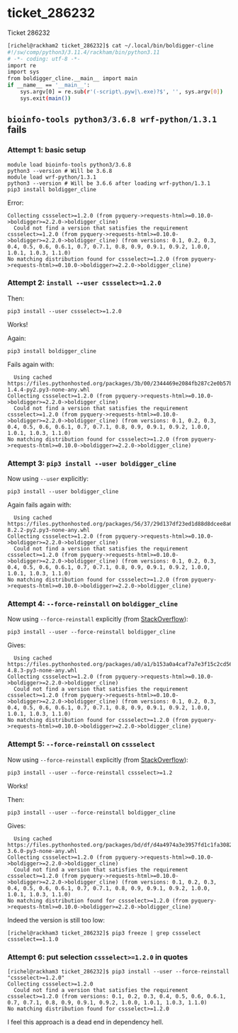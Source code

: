 # ticket_286232

Ticket 286232

```bash title="~/.local/bin/boldigger-cline"
[richel@rackham2 ticket_286232]$ cat ~/.local/bin/boldigger-cline
#!/sw/comp/python3/3.11.4/rackham/bin/python3.11
# -*- coding: utf-8 -*-
import re
import sys
from boldigger_cline.__main__ import main
if __name__ == '__main__':
    sys.argv[0] = re.sub(r'(-script\.pyw|\.exe)?$', '', sys.argv[0])
    sys.exit(main())
```

## `bioinfo-tools python3/3.6.8 wrf-python/1.3.1` fails


### Attempt 1: basic setup

```
module load bioinfo-tools python3/3.6.8 
python3 --version # Will be 3.6.8
module load wrf-python/1.3.1 
python3 --version # Will be 3.6.6 after loading wrf-python/1.3.1 
pip3 install boldigger_cline
```

Error:

```
Collecting cssselect>=1.2.0 (from pyquery->requests-html>=0.10.0->boldigger>=2.2.0->boldigger_cline)
  Could not find a version that satisfies the requirement cssselect>=1.2.0 (from pyquery->requests-html>=0.10.0->boldigger>=2.2.0->boldigger_cline) (from versions: 0.1, 0.2, 0.3, 0.4, 0.5, 0.6, 0.6.1, 0.7, 0.7.1, 0.8, 0.9, 0.9.1, 0.9.2, 1.0.0, 1.0.1, 1.0.3, 1.1.0)
No matching distribution found for cssselect>=1.2.0 (from pyquery->requests-html>=0.10.0->boldigger>=2.2.0->boldigger_cline)
```

### Attempt 2: `install --user cssselect>=1.2.0`

Then:

```
pip3 install --user cssselect>=1.2.0
```

Works!

Again:

```
pip3 install boldigger_cline
```

Fails again with:

```
  Using cached https://files.pythonhosted.org/packages/3b/00/2344469e2084fb287c2e0b57b72910309874c3245463acd6cf5e3db69324/appdirs-1.4.4-py2.py3-none-any.whl
Collecting cssselect>=1.2.0 (from pyquery->requests-html>=0.10.0->boldigger>=2.2.0->boldigger_cline)
  Could not find a version that satisfies the requirement cssselect>=1.2.0 (from pyquery->requests-html>=0.10.0->boldigger>=2.2.0->boldigger_cline) (from versions: 0.1, 0.2, 0.3, 0.4, 0.5, 0.6, 0.6.1, 0.7, 0.7.1, 0.8, 0.9, 0.9.1, 0.9.2, 1.0.0, 1.0.1, 1.0.3, 1.1.0)
No matching distribution found for cssselect>=1.2.0 (from pyquery->requests-html>=0.10.0->boldigger>=2.2.0->boldigger_cline)
```

### Attempt 3: `pip3 install --user boldigger_cline`

Now using `--user` explicitly:

```
pip3 install --user boldigger_cline
```

Again fails again with:

```
  Using cached https://files.pythonhosted.org/packages/56/37/29d137df23ed1d88d8dcee8a6b8e789d1162042f194b5ccd0a48f503429b/pyee-8.2.2-py2.py3-none-any.whl
Collecting cssselect>=1.2.0 (from pyquery->requests-html>=0.10.0->boldigger>=2.2.0->boldigger_cline)
  Could not find a version that satisfies the requirement cssselect>=1.2.0 (from pyquery->requests-html>=0.10.0->boldigger>=2.2.0->boldigger_cline) (from versions: 0.1, 0.2, 0.3, 0.4, 0.5, 0.6, 0.6.1, 0.7, 0.7.1, 0.8, 0.9, 0.9.1, 0.9.2, 1.0.0, 1.0.1, 1.0.3, 1.1.0)
No matching distribution found for cssselect>=1.2.0 (from pyquery->requests-html>=0.10.0->boldigger>=2.2.0->boldigger_cline)
```

### Attempt 4: `--force-reinstall` on `boldigger_cline`


Now using `--force-reinstall` explicitly (from [StackOverflow](https://stackoverflow.com/a/5226504)):

```
pip3 install --user --force-reinstall boldigger_cline
```

Gives:

```
  Using cached https://files.pythonhosted.org/packages/a0/a1/b153a0a4caf7a7e3f15c2cd56c7702e2cf3d89b1b359d1f1c5e59d68f4ce/importlib_metadata-4.8.3-py3-none-any.whl
Collecting cssselect>=1.2.0 (from pyquery->requests-html>=0.10.0->boldigger>=2.2.0->boldigger_cline)
  Could not find a version that satisfies the requirement cssselect>=1.2.0 (from pyquery->requests-html>=0.10.0->boldigger>=2.2.0->boldigger_cline) (from versions: 0.1, 0.2, 0.3, 0.4, 0.5, 0.6, 0.6.1, 0.7, 0.7.1, 0.8, 0.9, 0.9.1, 0.9.2, 1.0.0, 1.0.1, 1.0.3, 1.1.0)
No matching distribution found for cssselect>=1.2.0 (from pyquery->requests-html>=0.10.0->boldigger>=2.2.0->boldigger_cline)
```

### Attempt 5: `--force-reinstall` on `cssselect`


Now using `--force-reinstall` explicitly (from [StackOverflow](https://stackoverflow.com/a/5226504)):

```
pip3 install --user --force-reinstall cssselect>=1.2
```

Works!

Then:

```
pip3 install --user --force-reinstall boldigger_cline
```


Gives:

```
  Using cached https://files.pythonhosted.org/packages/bd/df/d4a4974a3e3957fd1c1fa3082366d7fff6e428ddb55f074bf64876f8e8ad/zipp-3.6.0-py3-none-any.whl
Collecting cssselect>=1.2.0 (from pyquery->requests-html>=0.10.0->boldigger>=2.2.0->boldigger_cline)
  Could not find a version that satisfies the requirement cssselect>=1.2.0 (from pyquery->requests-html>=0.10.0->boldigger>=2.2.0->boldigger_cline) (from versions: 0.1, 0.2, 0.3, 0.4, 0.5, 0.6, 0.6.1, 0.7, 0.7.1, 0.8, 0.9, 0.9.1, 0.9.2, 1.0.0, 1.0.1, 1.0.3, 1.1.0)
No matching distribution found for cssselect>=1.2.0 (from pyquery->requests-html>=0.10.0->boldigger>=2.2.0->boldigger_cline)
```

Indeed the version is still too low:

```
[richel@rackham3 ticket_286232]$ pip3 freeze | grep cssselect
cssselect==1.1.0
```

### Attempt 6: put selection `cssselect>=1.2.0` in quotes

```
[richel@rackham3 ticket_286232]$ pip3 install --user --force-reinstall "cssselect>=1.2.0"
Collecting cssselect>=1.2.0
  Could not find a version that satisfies the requirement cssselect>=1.2.0 (from versions: 0.1, 0.2, 0.3, 0.4, 0.5, 0.6, 0.6.1, 0.7, 0.7.1, 0.8, 0.9, 0.9.1, 0.9.2, 1.0.0, 1.0.1, 1.0.3, 1.1.0)
No matching distribution found for cssselect>=1.2.0
```

I feel this approach is a dead end in dependency hell.
